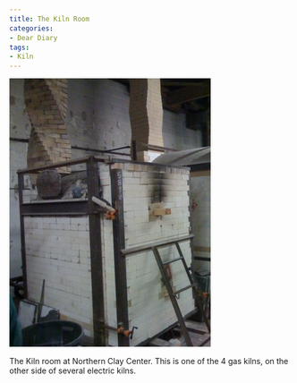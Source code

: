 ```yaml
---
title: The Kiln Room
categories:
- Dear Diary
tags:
- Kiln
---
```


![](/assets/posts/2009/be459adc80d7375aab60dbabb1e5a448.png)
  



The Kiln room at Northern Clay Center. This is one of the 4 gas kilns, on the other side of several electric kilns.
